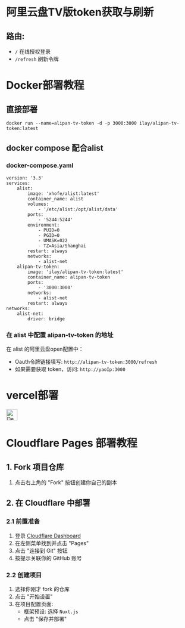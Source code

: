 # 阿里云盘TV版token获取与刷新

## 路由:

- `/` 在线授权登录
- `/refresh` 刷新令牌



# Docker部署教程
## 直接部署
```
docker run --name=alipan-tv-token -d -p 3000:3000 ilay/alipan-tv-token:latest 
```
## docker compose 配合alist
### docker-compose.yaml
```
version: '3.3'
services:
    alist:
        image: 'xhofe/alist:latest'
        container_name: alist
        volumes:
            - '/etc/alist:/opt/alist/data'
        ports:
            - '5244:5244'
        environment:
            - PUID=0
            - PGID=0
            - UMASK=022
            - TZ=Asia/Shanghai
        restart: always
        networks:
            - alist-net
    alipan-tv-token:
        image: 'ilay/alipan-tv-token:latest'
        container_name: alipan-tv-token
        ports:
            - '3000:3000'
        networks:
            - alist-net
        restart: always
networks:
    alist-net:
        driver: bridge
```

### 在 alist 中配置 alipan-tv-token 的地址

在 alist 的阿里云盘open配置中：
- Oauth令牌链接填写: `http://alipan-tv-token:3000/refresh`
- 如果需要获取 token，访问: `http://yaoIp:3000`


# vercel部署
[<img src="https://vercel.com/button" alt="Deploy on vercel" height="30">](https://vercel.com/new/clone?repository-url=https%3A%2F%2Fgithub.com%2FiLay1678%2Falipan-tv-token&&project-name=alipan-tv-token&repository-name=alipan-tv-token)


# Cloudflare Pages 部署教程
## 1. Fork 项目仓库
1. 点击右上角的 "Fork" 按钮创建你自己的副本
## 2. 在 Cloudflare 中部署
### 2.1 前置准备
1. 登录 [Cloudflare Dashboard](https://dash.cloudflare.com)
2. 在左侧菜单找到并点击 "Pages"
3. 点击 "连接到 Git" 按钮
4. 按提示关联你的 GitHub 账号
### 2.2 创建项目
1. 选择你刚才 fork 的仓库
2. 点击 "开始设置"
3. 在项目配置页面:
   - 框架预设: 选择 `Nuxt.js`
   - 点击 "保存并部署"